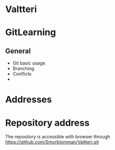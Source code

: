 # Valtteri
# **GitLearning**
## **General**


- Git basic usage
- Branching
- Conflicts
- 
# **Addresses**
# **Repository address**
The repository is accessible with browser through https://github.com/Smorblomman/Valtteri.git
